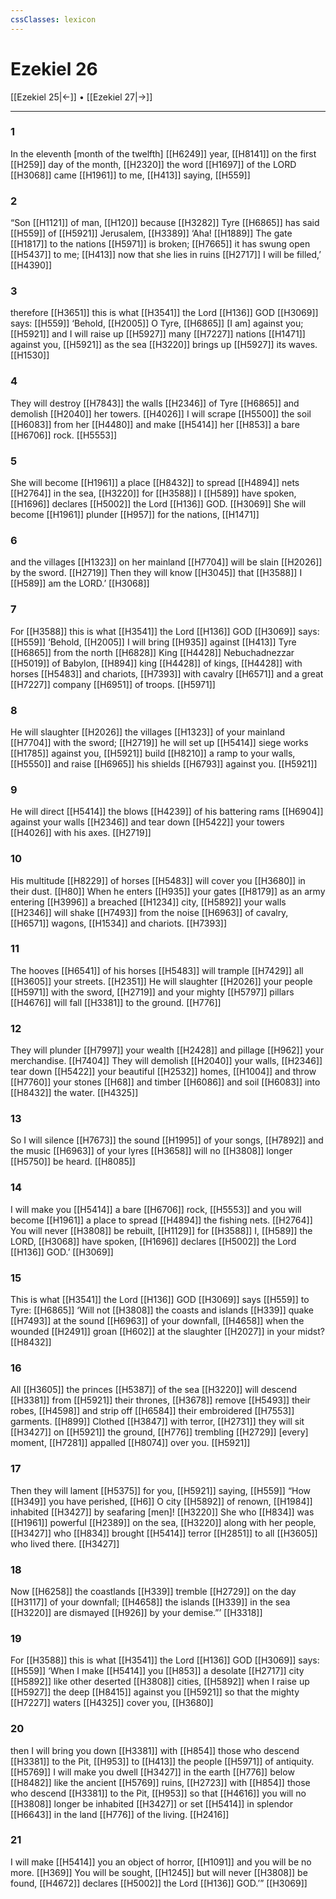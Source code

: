 ```yaml
---
cssClasses: lexicon
---
```


# Ezekiel 26

[[Ezekiel 25|←]] • [[Ezekiel 27|→]]

---

### 1
In the eleventh [month of the twelfth] [[H6249]] year, [[H8141]] on the first [[H259]] day of the month, [[H2320]] the word [[H1697]] of the LORD [[H3068]] came [[H1961]] to me, [[H413]] saying, [[H559]]

### 2
“Son [[H1121]] of man, [[H120]] because [[H3282]] Tyre [[H6865]] has said [[H559]] of [[H5921]] Jerusalem, [[H3389]] ‘Aha! [[H1889]] The gate [[H1817]] to the nations [[H5971]] is broken; [[H7665]] it has swung open [[H5437]] to me; [[H413]] now that she lies in ruins [[H2717]] I will be filled,’ [[H4390]]

### 3
therefore [[H3651]] this is what [[H3541]] the Lord [[H136]] GOD [[H3069]] says: [[H559]] ‘Behold, [[H2005]] O Tyre, [[H6865]] [I am] against you; [[H5921]] and I will raise up [[H5927]] many [[H7227]] nations [[H1471]] against you, [[H5921]] as the sea [[H3220]] brings up [[H5927]] its waves. [[H1530]]

### 4
They will destroy [[H7843]] the walls [[H2346]] of Tyre [[H6865]] and demolish [[H2040]] her towers. [[H4026]] I will scrape [[H5500]] the soil [[H6083]] from her [[H4480]] and make [[H5414]] her [[H853]] a bare [[H6706]] rock. [[H5553]]

### 5
She will become [[H1961]] a place [[H8432]] to spread [[H4894]] nets [[H2764]] in the sea, [[H3220]] for [[H3588]] I [[H589]] have spoken, [[H1696]] declares [[H5002]] the Lord [[H136]] GOD. [[H3069]] She will become [[H1961]] plunder [[H957]] for the nations, [[H1471]]

### 6
and the villages [[H1323]] on her mainland [[H7704]] will be slain [[H2026]] by the sword. [[H2719]] Then they will know [[H3045]] that [[H3588]] I [[H589]] am the LORD.’ [[H3068]]

### 7
For [[H3588]] this is what [[H3541]] the Lord [[H136]] GOD [[H3069]] says: [[H559]] ‘Behold, [[H2005]] I will bring [[H935]] against [[H413]] Tyre [[H6865]] from the north [[H6828]] King [[H4428]] Nebuchadnezzar [[H5019]] of Babylon, [[H894]] king [[H4428]] of kings, [[H4428]] with horses [[H5483]] and chariots, [[H7393]] with cavalry [[H6571]] and a great [[H7227]] company [[H6951]] of troops. [[H5971]]

### 8
He will slaughter [[H2026]] the villages [[H1323]] of your mainland [[H7704]] with the sword; [[H2719]] he will set up [[H5414]] siege works [[H1785]] against you, [[H5921]] build [[H8210]] a ramp to your walls, [[H5550]] and raise [[H6965]] his shields [[H6793]] against you. [[H5921]]

### 9
He will direct [[H5414]] the blows [[H4239]] of his battering rams [[H6904]] against your walls [[H2346]] and tear down [[H5422]] your towers [[H4026]] with his axes. [[H2719]]

### 10
His multitude [[H8229]] of horses [[H5483]] will cover you [[H3680]] in their dust. [[H80]] When he enters [[H935]] your gates [[H8179]] as an army entering [[H3996]] a breached [[H1234]] city, [[H5892]] your walls [[H2346]] will shake [[H7493]] from the noise [[H6963]] of cavalry, [[H6571]] wagons, [[H1534]] and chariots. [[H7393]]

### 11
The hooves [[H6541]] of his horses [[H5483]] will trample [[H7429]] all [[H3605]] your streets. [[H2351]] He will slaughter [[H2026]] your people [[H5971]] with the sword, [[H2719]] and your mighty [[H5797]] pillars [[H4676]] will fall [[H3381]] to the ground. [[H776]]

### 12
They will plunder [[H7997]] your wealth [[H2428]] and pillage [[H962]] your merchandise. [[H7404]] They will demolish [[H2040]] your walls, [[H2346]] tear down [[H5422]] your beautiful [[H2532]] homes, [[H1004]] and throw [[H7760]] your stones [[H68]] and timber [[H6086]] and soil [[H6083]] into [[H8432]] the water. [[H4325]]

### 13
So I will silence [[H7673]] the sound [[H1995]] of your songs, [[H7892]] and the music [[H6963]] of your lyres [[H3658]] will no [[H3808]] longer [[H5750]] be heard. [[H8085]]

### 14
I will make you [[H5414]] a bare [[H6706]] rock, [[H5553]] and you will become [[H1961]] a place to spread [[H4894]] the fishing nets. [[H2764]] You will never [[H3808]] be rebuilt, [[H1129]] for [[H3588]] I, [[H589]] the LORD, [[H3068]] have spoken, [[H1696]] declares [[H5002]] the Lord [[H136]] GOD.’ [[H3069]]

### 15
This is what [[H3541]] the Lord [[H136]] GOD [[H3069]] says [[H559]] to Tyre: [[H6865]] ‘Will not [[H3808]] the coasts and islands [[H339]] quake [[H7493]] at the sound [[H6963]] of your downfall, [[H4658]] when the wounded [[H2491]] groan [[H602]] at the slaughter [[H2027]] in your midst? [[H8432]]

### 16
All [[H3605]] the princes [[H5387]] of the sea [[H3220]] will descend [[H3381]] from [[H5921]] their thrones, [[H3678]] remove [[H5493]] their robes, [[H4598]] and strip off [[H6584]] their embroidered [[H7553]] garments. [[H899]] Clothed [[H3847]] with terror, [[H2731]] they will sit [[H3427]] on [[H5921]] the ground, [[H776]] trembling [[H2729]] [every] moment, [[H7281]] appalled [[H8074]] over you. [[H5921]]

### 17
Then they will lament [[H5375]] for you, [[H5921]] saying, [[H559]] “How [[H349]] you have perished, [[H6]] O city [[H5892]] of renown, [[H1984]] inhabited [[H3427]] by seafaring [men]! [[H3220]] She who [[H834]] was [[H1961]] powerful [[H2389]] on the sea, [[H3220]] along with her people, [[H3427]] who [[H834]] brought [[H5414]] terror [[H2851]] to all [[H3605]] who lived there. [[H3427]]

### 18
Now [[H6258]] the coastlands [[H339]] tremble [[H2729]] on the day [[H3117]] of your downfall; [[H4658]] the islands [[H339]] in the sea [[H3220]] are dismayed [[H926]] by your demise.”’ [[H3318]]

### 19
For [[H3588]] this is what [[H3541]] the Lord [[H136]] GOD [[H3069]] says: [[H559]] ‘When I make [[H5414]] you [[H853]] a desolate [[H2717]] city [[H5892]] like other deserted [[H3808]] cities, [[H5892]] when I raise up [[H5927]] the deep [[H8415]] against you [[H5921]] so that the mighty [[H7227]] waters [[H4325]] cover you, [[H3680]]

### 20
then I will bring you down [[H3381]] with [[H854]] those who descend [[H3381]] to the Pit, [[H953]] to [[H413]] the people [[H5971]] of antiquity. [[H5769]] I will make you dwell [[H3427]] in the earth [[H776]] below [[H8482]] like the ancient [[H5769]] ruins, [[H2723]] with [[H854]] those who descend [[H3381]] to the Pit, [[H953]] so that [[H4616]] you will no [[H3808]] longer be inhabited [[H3427]] or set [[H5414]] in splendor [[H6643]] in the land [[H776]] of the living. [[H2416]]

### 21
I will make [[H5414]] you an object of horror, [[H1091]] and you will be no more. [[H369]] You will be sought, [[H1245]] but will never [[H3808]] be found, [[H4672]] declares [[H5002]] the Lord [[H136]] GOD.’” [[H3069]]

